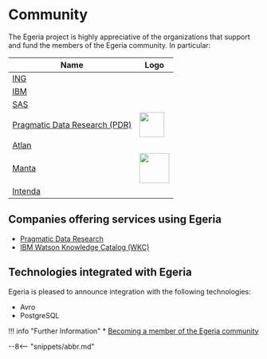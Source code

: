<!-- SPDX-License-Identifier: CC-BY-4.0 -->
<!-- Copyright Contributors to the ODPi Egeria project 2020. -->

# Community

The Egeria project is highly appreciative of the organizations that support and fund the members of the Egeria community.  In particular:

| Name                                                                                        | Logo                                                                                                      |
|---------------------------------------------------------------------------------------------|-----------------------------------------------------------------------------------------------------------|
| [ING](https://www.ing.com)                                                                  |                                                                                                           |
| [IBM](https://www.ibm.com)                                                                  |                                                                                                           |
| [SAS](https://www.sas.com)                                                                  |                                                                                                           |
| [Pragmatic Data Research (PDR)](https://pdr-associates.com/)                                | <img src="https://pdr-associates.com/wp-content/uploads/2022/02/cropped-cropped-PDR-Logo.png" width="50"> |
| [Atlan](https://atlan.com/)                                                                 |                                                                                                           |
| [Manta](https://getmanta.com/?utm_source=conference&utm_medium=partner&utm_campaign=Egeria) | <img src="manta_logo.png" width="60">                                                                     |
| [Intenda](https://intenda.tech)                                                             |                                                                                                           |


## Companies offering services using Egeria

* [Pragmatic Data Research](https://pdr-associates.com/just-egeria)
* [IBM Watson Knowledge Catalog (WKC)](https://www.ibm.com/blogs/journey-to-ai/2020/09/egeria-open-source-standard-enhances-hybrid-cloud-metadata-and-data-governance-initiatives/)

## Technologies integrated with Egeria

Egeria is pleased to announce integration with the following technologies:

* Avro
* PostgreSQL


!!! info "Further Information"
    * [Becoming a member of the Egeria community](/guides/community)


--8<-- "snippets/abbr.md"